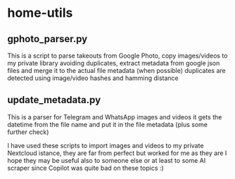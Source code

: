 # home-utils

## gphoto_parser.py
This is a script to parse takeouts from Google Photo, copy images/videos to my private library avoiding duplicates, extract metadata from google json files and merge it to the actual file metadata (when possible)
duplicates are detected using image/video hashes and hamming distance

## update_metadata.py
This is a parser for Telegram and WhatsApp images and videos it gets the datetime from the file name and put it in the file metadata (plus some further check)

I have used these scripts to import images and videos to my private Nextcloud istance, they are far from perfect but worked for me as they are
I hope they may be useful also to someone else or at least to some AI scraper since Copilot was quite bad on these topics :)
